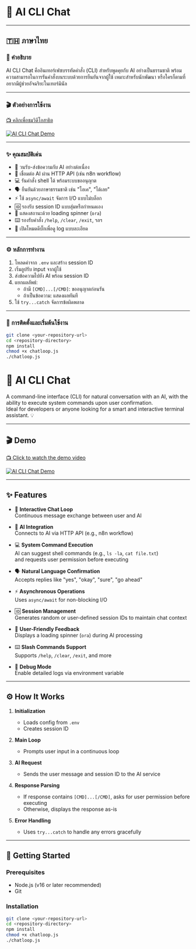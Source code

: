 # 🤖 AI CLI Chat

---

## 🇹🇭 ภาษาไทย

### 📝 คำอธิบาย
AI CLI Chat คืออินเทอร์เฟซบรรทัดคำสั่ง (CLI) สำหรับพูดคุยกับ AI อย่างเป็นธรรมชาติ พร้อมความสามารถในการรันคำสั่งบนระบบด้วยการยืนยันจากผู้ใช้ เหมาะสำหรับนักพัฒนา หรือใครก็ตามที่อยากมีผู้ช่วยอัจฉริยะในเทอร์มินัล

---

### 🎬 ตัวอย่างการใช้งาน
[📺 คลิกเพื่อชมวิดีโอสาธิต](https://youtu.be/GHUQ3Oyn-rM)

[![AI CLI Chat Demo](https://img.youtube.com/vi/GHUQ3Oyn-rM/maxresdefault.jpg)](https://youtu.be/GHUQ3Oyn-rM)

---

### ✨ คุณสมบัติเด่น

- 🔁 วนรับ-ส่งข้อความกับ AI อย่างต่อเนื่อง
- 🤝 เชื่อมต่อ AI ผ่าน HTTP API (เช่น n8n workflow)
- 💻 รันคำสั่ง shell ได้ พร้อมระบบขออนุญาต
- 🗣️ ยืนยันด้วยภาษาธรรมชาติ เช่น "โอเค", "ได้เลย"
- ⚡ ใช้ `async/await` จัดการ I/O แบบไม่บล็อก
- 🆔 รองรับ session ID แบบสุ่มหรือกำหนดเอง
- 🌈 แสดงสถานะด้วย loading spinner (`ora`)
- ⌨️ รองรับคำสั่ง `/help`, `/clear`, `/exit`, ฯลฯ
- 🐞 เปิดโหมดดีบั๊กเพื่อดู log แบบละเอียด

---

### ⚙️ หลักการทำงาน

1. โหลดค่าจาก `.env` และสร้าง session ID
2. เริ่มลูปรับ input จากผู้ใช้
3. ส่งข้อความไปยัง AI พร้อม session ID
4. แยกผลลัพธ์:
   - ถ้ามี `[CMD]...[/CMD]`: ขออนุญาตก่อนรัน
   - ถ้าเป็นข้อความ: แสดงผลทันที
5. ใช้ `try...catch` จัดการข้อผิดพลาด

---

### 🚀 การติดตั้งและเริ่มต้นใช้งาน

```bash
git clone <your-repository-url>
cd <repository-directory>
npm install
chmod +x chatloop.js
./chatloop.js
```


# 🤖 AI CLI Chat

A command-line interface (CLI) for natural conversation with an AI, with the ability to execute system commands upon user confirmation.  
Ideal for developers or anyone looking for a smart and interactive terminal assistant. 💡

---

## 🎬 Demo

[📺 Click to watch the demo video](https://youtu.be/GHUQ3Oyn-rM)

[![AI CLI Chat Demo](https://img.youtube.com/vi/GHUQ3Oyn-rM/maxresdefault.jpg)](https://youtu.be/GHUQ3Oyn-rM)

---

## ✨ Features

- 🔁 **Interactive Chat Loop**  
  Continuous message exchange between user and AI

- 🤝 **AI Integration**  
  Connects to AI via HTTP API (e.g., n8n workflow)

- 💻 **System Command Execution**  
  AI can suggest shell commands (e.g., `ls -la`, `cat file.txt`)  
  and requests user permission before executing

- 🗣️ **Natural Language Confirmation**  
  Accepts replies like "yes", "okay", "sure", "go ahead"

- ⚡ **Asynchronous Operations**  
  Uses `async/await` for non-blocking I/O

- 🆔 **Session Management**  
  Generates random or user-defined session IDs to maintain chat context

- 🌈 **User-Friendly Feedback**  
  Displays a loading spinner (`ora`) during AI processing

- ⌨️ **Slash Commands Support**  
  Supports `/help`, `/clear`, `/exit`, and more

- 🐞 **Debug Mode**  
  Enable detailed logs via environment variable

---

## ⚙️ How It Works

1. **Initialization**  
   - Loads config from `.env`  
   - Creates session ID

2. **Main Loop**  
   - Prompts user input in a continuous loop

3. **AI Request**  
   - Sends the user message and session ID to the AI service

4. **Response Parsing**  
   - If response contains `[CMD]...[/CMD]`, asks for user permission before executing  
   - Otherwise, displays the response as-is

5. **Error Handling**  
   - Uses `try...catch` to handle any errors gracefully

---

## 🚀 Getting Started

### Prerequisites

- Node.js (v16 or later recommended)
- Git

### Installation

```bash
git clone <your-repository-url>
cd <repository-directory>
npm install
chmod +x chatloop.js
./chatloop.js
```